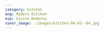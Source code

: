 ```yaml
---
category: kitchen
eng: Modern Kitchen
esp: Cocina Moderna
cover_image: ./images/kitchen-04-01--04.jpg
---
```


